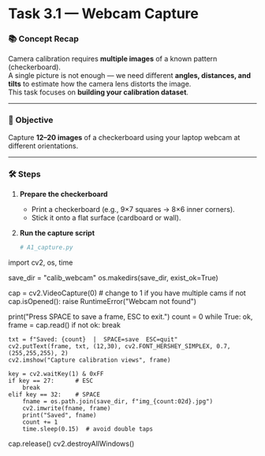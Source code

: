 # Task 3.1 — Webcam Capture

### 📚 Concept Recap
Camera calibration requires **multiple images** of a known pattern (checkerboard).  
A single picture is not enough — we need different **angles, distances, and tilts** to estimate how the camera lens distorts the image.  
This task focuses on **building your calibration dataset**.

---

### 🎯 Objective
Capture **12–20 images** of a checkerboard using your laptop webcam at different orientations.

---

### 🛠️ Steps
1. **Prepare the checkerboard**
   - Print a checkerboard (e.g., 9×7 squares → 8×6 inner corners).
   - Stick it onto a flat surface (cardboard or wall).

2. **Run the capture script**
   ```python
   # A1_capture.py
import cv2, os, time

save_dir = "calib_webcam"
os.makedirs(save_dir, exist_ok=True)

cap = cv2.VideoCapture(0)  # change to 1 if you have multiple cams
if not cap.isOpened():
    raise RuntimeError("Webcam not found")

print("Press SPACE to save a frame, ESC to exit.")
count = 0
while True:
    ok, frame = cap.read()
    if not ok: break

    txt = f"Saved: {count}  |  SPACE=save  ESC=quit"
    cv2.putText(frame, txt, (12,30), cv2.FONT_HERSHEY_SIMPLEX, 0.7, (255,255,255), 2)
    cv2.imshow("Capture calibration views", frame)

    key = cv2.waitKey(1) & 0xFF
    if key == 27:      # ESC
        break
    elif key == 32:    # SPACE
        fname = os.path.join(save_dir, f"img_{count:02d}.jpg")
        cv2.imwrite(fname, frame)
        print("Saved", fname)
        count += 1
        time.sleep(0.15)  # avoid double taps

cap.release()
cv2.destroyAllWindows()
```
